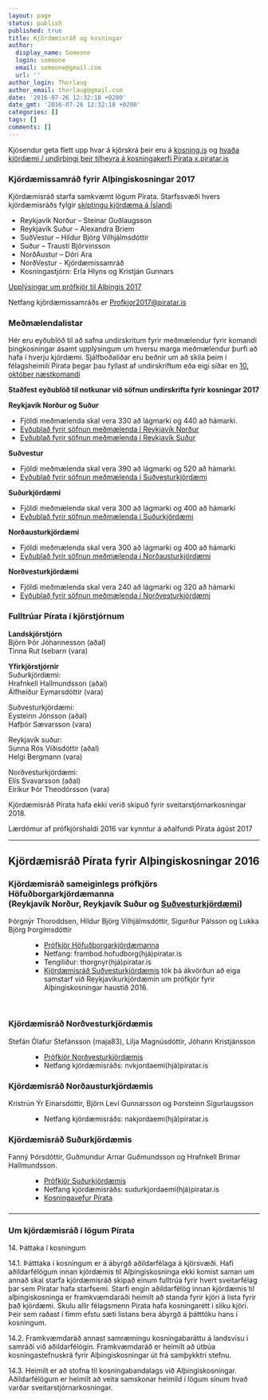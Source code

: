 ```yaml
---
layout: page
status: publish
published: true
title: Kjördæmisráð og kosningar
author:
  display_name: Someone
  login: someone
  email: someone@gmail.com
  url: ''
author_login: Thorlaug
author_email: thorlaug@gmail.com
date: '2016-07-26 12:32:18 +0200'
date_gmt: '2016-07-26 12:32:18 +0200'
categories: []
tags: []
comments: []
---
```

<p>Kjósendur geta flett upp hvar á kjörskrá þeir eru á <a href="https://www.kosning.is/althingiskosningar-2017/althingiskosningar/framkvaemd-/thjodskra-islands/">kosning.is</a> og <a href="https://x.piratar.is/help/instructions/polity-join/">hvaða kjördæmi / undirþingi þeir tilheyra á kosningakerfi Pírata x.piratar.is</a></p>
<h3>Kjördæmissamráð fyrir Alþingiskosningar 2017</h3>
<p>Kjördæmisráð starfa samkvæmt lögum Pírata. Starfssvæði hvers kjördæmisráðs fylgir <a href="http://www.kosning.is/framkvaemd/kjordaemi/">skiptingu kjördæma á Íslandi</a></p>
<ul>
<li>Reykjavík Norður – Steinar Guðlaugsson</li>
<li>Reykjavík Suður – Alexandra Briem</li>
<li>SuðVestur – Hildur Björg Vilhjálmsdóttir</li>
<li>Suður – Trausti Björvinsson</li>
<li>NorðAustur – Dóri Ara</li>
<li>NorðVestur - Kjördæmissamráð</li>
<li>Kosningastjórn: Erla Hlyns og Kristján Gunnars</li>
</ul>
<p><a href="https:localhost/adildarfelogin/kjordaemisrad/profkjor-pirata-2017/">Upplýsingar um prófkjör til Alþingis 2017</a></p>
<p>Netfang kjördæmissamráðs er <a href="mailto:Profkjor2017@piratar.is">Profkjor2017@piratar.is</a></p>
<h3>Meðmælendalistar</h3>
<p>Hér eru eyðublöð til að safna undirskritum fyrir meðmælendur fyrir komandi þingkosningar ásamt upplýsingum um hversu marga meðmælendur þurfi að hafa í hverju kjördæmi. Sjálfboðaliðar eru beðnir um að skila þeim í félagsheimili Pírata þegar þau fyllast af undirskriftum eða eigi síðar en <span style="text-decoration: underline;">10. október næstkomandi</span></p>
<p><b>Staðfest eyðublöð til notkunar við söfnun undirskrifta fyrir kosningar 2017</b></p>
<p><b>Reykjavík Norður og Suður</b></p>
<ul>
<li>Fjöldi meðmælenda skal vera 330 að lágmarki og 440 að hámarki.</li>
<li><a class="external text" href="https:localhost/wp-content/uploads/2017/09/Medm%C3%A6lendurReykjavikNordur.pdf" rel="nofollow">Eyðublað fyrir söfnun meðmælenda í Reykjavík Norður</a></li>
<li><a class="external text" href="https:localhost/wp-content/uploads/2017/09/Medm%C3%A6lendurReykjavikSudur.pdf" rel="nofollow">Eyðublað fyrir söfnun meðmælenda í Reykjavík Suður</a></li>
</ul>
<p><b>Suðvestur</b></p>
<ul>
<li>Fjöldi meðmælenda skal vera 390 að lágmarki og 520 að hámarki.</li>
<li><a class="external text" href="https:localhost/wp-content/uploads/2017/09/Medm%C3%A6lendurSudvestur.pdf" rel="nofollow">Eyðublað fyrir söfnun meðmælenda í Suðvesturkjördæmi</a></li>
</ul>
<p><b>Suðurkjördæmi</b></p>
<ul>
<li>Fjöldi meðmælenda skal vera 300 að lágmarki og 400 að hámarki</li>
<li><a class="external text" href="https:localhost/wp-content/uploads/2017/09/Medm%C3%A6lendurSudurkjordaemi.pdf" rel="nofollow">Eyðublað fyrir söfnun meðmælenda í Suðurkjördæmi</a></li>
</ul>
<p><b>Norðausturkjördæmi</b></p>
<ul>
<li>Fjöldi meðmælenda skal vera 300 að lágmarki og 400 að hámarki</li>
<li><a class="external text" href="https:localhost/wp-content/uploads/2017/09/Medm%C3%A6lendurNordAustur.pdf" rel="nofollow">Eyðublað fyrir söfnun meðmælenda í Norðausturkjördæmi</a></li>
</ul>
<p><b>Norðvesturkjördæmi</b></p>
<ul>
<li>Fjöldi meðmælenda skal vera 240 að lágmarki og 320 að hámarki</li>
<li><a class="external text" href="https:localhost/wp-content/uploads/2017/09/Medm%C3%A6lendurNordVestur.pdf" rel="nofollow">Eyðublað fyrir söfnun meðmælenda í Norðvesturkjördæmi</a></li>
</ul>
<h3>Fulltrúar Pírata í kjörstjórnum</h3>
<p><strong>Landskjörstjórn</strong><br />
Björn Þór Jóhannesson (aðal)<br />
Tinna Rut Isebarn (vara)</p>
<p><strong>Yfirkjörstjórnir</strong><br />
Suðurkjördæmi:<br />
Hrafnkell Hallmundsson (aðal)<br />
Álfheiður Eymarsdóttir (vara)</p>
<p>Suðvesturkjördæmi:<br />
Eysteinn Jónsson (aðal)<br />
Hafþór Sævarsson (vara)</p>
<p>Reykjavík suður:<br />
Sunna Rós Víðisdóttir (aðal)<br />
Helgi Bergmann (vara)</p>
<p>Norðvesturkjördæmi:<br />
Elís Svavarsson (aðal)<br />
Eiríkur Þór Theodórsson (vara)</p>
<p>Kjördæmisráð Pírata hafa ekki verið skipuð fyrir sveitarstjórnarkosningar 2018.</p>
<p>Lærdómur af prófkjörshaldi 2016 var kynntur á aðalfundi Pírata ágúst 2017</p>
<hr />
<h2>Kjördæmisráð Pírata fyrir Alþingiskosningar 2016</h2>
<h3><strong>Kjördæmisráð sameiginlegs prófkjörs Höfuðborgarkjördæmanna</strong><br />
(Reykjavík Norður, Reykjavík Suður og <a href="/adildarfelog/sudvesturkjordaemi/">Suðvesturkjördæmi</a>)</h3>
<p>Þórgnýr Thoroddsen, Hildur Björg Vilhjálmsdóttir, Sigurður Pálsson og Lukka Björg Þorgímsdóttir</p>
<ul>
<li style="list-style-type: none;">
<ul>
<li style="list-style-type: none;">
<ul>
<li><a href="http:localhost/kosningar/profkjor-althingiskosningar/profkjor-hofudborgarsvaedi/">Prófkjör Höfuðborgarkjördæmanna</a></li>
<li><span class="s1">Netfang: frambod.hofudborg(hjá)piratar.is</span></li>
<li>Tengiliður: thorgnyr(hjá)piratar.is</li>
<li><a href="http:localhost/adildarfelog/sudvesturkjordaemi/">Kjördæmisráð Suðvesturkjördæmis</a> tók þá ákvörðun að eiga samstarf við Reykjavíkurkjördæmin um prófkjör fyrir Alþingiskosningar haustið 2016.</li>
</ul>
</li>
</ul>
</li>
</ul>
<p>&nbsp;</p>
<h3><strong>Kjördæmisráð Norðvesturkjördæmis</strong></h3>
<p>Stefán Ólafur Stefánsson (maja83), Lilja Magnúsdóttir, Jóhann Kristjánsson</p>
<ul>
<li style="list-style-type: none;">
<ul>
<li style="list-style-type: none;">
<ul>
<li><a href="http:localhost/kosningar/profkjor-althingiskosningar/profkjor-nordvestur/">Prófkjör Norðvesturkjördæmis</a></li>
<li>Netfang kjördæmisráðs: nvkjordaemi(hjá)piratar.is</li>
</ul>
</li>
</ul>
</li>
</ul>
<h3><strong>Kjördæmisráð Norðausturkjördæmis</strong></h3>
<p>Kristrún Ýr Einarsdóttir, Björn Leví Gunnarsson og Þorsteinn Sigurlaugsson</p>
<ul>
<li style="list-style-type: none;">
<ul>
<li style="list-style-type: none;">
<ul>
<li>Netfang kjördæmisráðs: nakjordaemi(hjá)piratar.is</li>
</ul>
</li>
</ul>
</li>
</ul>
<h3><strong>Kjördæmisráð Suðurkjördæmis</strong></h3>
<p>Fanný Þórsdóttir, Guðmundur Arnar Guðmundsson og Hrafnkell Brimar Hallmundsson.</p>
<ul>
<li style="list-style-type: none;">
<ul>
<li style="list-style-type: none;">
<ul>
<li><a href="http:localhost/kosningar/profkjor-althingiskosningar/profkjor-sudur/">Prófkjör Suðurkjördæmis</a></li>
<li>Netfang kjördæmisráðs: sudurkjordaemi(hjá)piratar.is</li>
</ul>
<ul>
<li><a href="http://www.piratar.is/kosningar">Kosningavefur Pírata</a></li>
</ul>
</li>
</ul>
</li>
</ul>
<h3></h3>
<hr />
<h3>Um kjördæmisráð í lögum Pírata</h3>
<p>14. Þáttaka í kosningum</p>
<p>14.1. Þátttaka í kosningum er á ábyrgð aðildarfélaga á kjörsvæði. Hafi aðildarfélögum innan kjördæmis til Alþingiskosninga ekki komist saman um annað skal starfa kjördæmisráð skipað einum fulltrúa fyrir hvert sveitarfélag þar sem Píratar hafa starfsemi. Starfi engin aðildarfélög innan kjördæmis til alþingiskosninga er framkvæmdaráði heimilt að standa fyrir kjöri á lista fyrir það kjördæmi. Skulu allir félagsmenn Pírata hafa kosningarétt í slíku kjöri. Þeir sem raðast í fimm efstu sæti listans bera ábyrgð á þátttöku hans í kosningum.</p>
<p>14.2. Framkvæmdaráð annast samræmingu kosningabaráttu á landsvísu í samráði við aðildarfélögin. Framkvæmdaráð er heimilt að útbúa kosningastefnuskrá fyrir Alþingiskosningar út frá samþykktri stefnu.</p>
<p>14.3. Heimilt er að stofna til kosningabandalags við Alþingiskosningar. Aðildarfélögum er heimilt að veita samskonar heimild í lögum sínum hvað varðar sveitarstjórnarkosningar.</p>
